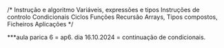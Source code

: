 /* Instrução e algoritmo
Variáveis, expressões e tipos
Instruções de controlo
Condicionais
Ciclos
Funções
Recursão
Arrays, Tipos compostos, Ficheiros
Aplicações */ 



***aula parica 6 = ap6. dia 16.10.2024 = continuação de condicionais.
